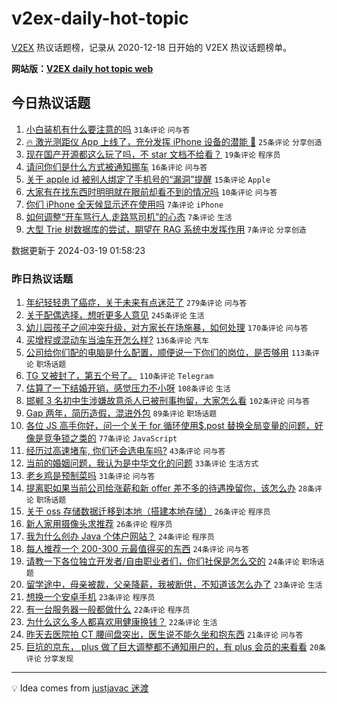 # v2ex-daily-hot-topic

[V2EX](https://www.v2ex.com/) 热议话题榜，记录从 2020-12-18 日开始的 V2EX 热议话题榜单。

**网站版：[V2EX daily hot topic web](https://boojack.github.io/v2ex-daily-hot-topic-web/)**

## 今日热议话题

<!-- TODAY BEGIN -->

1. [小白装机有什么要注意的吗](https://www.v2ex.com/t/1024917) `31条评论` `问与答`
1. [🔥 激光测距仪 App 上线了，充分发挥 iPhone 设备的潜能 🤯](https://www.v2ex.com/t/1024911) `25条评论` `分享创造`
1. [现在国产开源都这么玩了吗，不 star 文档不给看？](https://www.v2ex.com/t/1024935) `19条评论` `程序员`
1. [请问你们是什么方式被通知挪车](https://www.v2ex.com/t/1024932) `16条评论` `问与答`
1. [关于 apple id 被别人绑定了手机号的“漏洞”提醒](https://www.v2ex.com/t/1024913) `15条评论` `Apple`
1. [大家有在找东西时明明就在眼前却看不到的情况吗](https://www.v2ex.com/t/1024925) `10条评论` `问与答`
1. [你们 iPhone 全天候显示还在使用吗](https://www.v2ex.com/t/1024936) `7条评论` `iPhone`
1. [如何调整“开车骂行人,走路骂司机”的心态](https://www.v2ex.com/t/1024924) `7条评论` `生活`
1. [大型 Trie 树数据库的尝试，期望在 RAG 系统中发挥作用](https://www.v2ex.com/t/1024910) `7条评论` `分享创造`

数据更新于 2024-03-19 01:58:23

<!-- TODAY END -->

### 昨日热议话题

<!-- YESTERDAY BEGIN -->

1. [年纪轻轻患了癌症，关于未来有点迷茫了](https://www.v2ex.com/t/1024660) `279条评论` `问与答`
1. [关于配偶选择，想听更多人意见](https://www.v2ex.com/t/1024591) `245条评论` `生活`
1. [幼儿园孩子之间冲突升级，对方家长在场施暴，如何处理](https://www.v2ex.com/t/1024723) `170条评论` `问与答`
1. [买增程或混动车当油车开怎么样?](https://www.v2ex.com/t/1024601) `136条评论` `汽车`
1. [公司给你们配的电脑是什么配置，顺便说一下你们的岗位，是否够用](https://www.v2ex.com/t/1024571) `113条评论` `职场话题`
1. [TG 又被封了，第五个号了。](https://www.v2ex.com/t/1024560) `110条评论` `Telegram`
1. [估算了一下结婚开销，感觉压力不小呀](https://www.v2ex.com/t/1024602) `108条评论` `生活`
1. [邯郸 3 名初中生涉嫌故意杀人已被刑事拘留，大家怎么看](https://www.v2ex.com/t/1024667) `102条评论` `问与答`
1. [Gap 两年，简历造假，混进外包](https://www.v2ex.com/t/1024664) `89条评论` `职场话题`
1. [各位 JS 高手你好，问一个关于 for 循环使用$.post 替换全局变量的问题，好像是竞争锁之类的](https://www.v2ex.com/t/1024619) `77条评论` `JavaScript`
1. [经历过高速堵车, 你们还会选电车吗?](https://www.v2ex.com/t/1024800) `43条评论` `问与答`
1. [当前的婚姻问题，我认为是中华文化的问题](https://www.v2ex.com/t/1024784) `33条评论` `生活方式`
1. [老乡鸡是预制菜吗](https://www.v2ex.com/t/1024570) `31条评论` `问与答`
1. [提离职如果当前公司给涨薪和新 offer 差不多的待遇挽留你，该怎么办](https://www.v2ex.com/t/1024774) `28条评论` `职场话题`
1. [关于 oss 存储数据迁移到本地（搭建本地存储）](https://www.v2ex.com/t/1024650) `26条评论` `程序员`
1. [新人家用摄像头求推荐](https://www.v2ex.com/t/1024596) `26条评论` `程序员`
1. [我为什么创办 Java 个体户网站？](https://www.v2ex.com/t/1024772) `24条评论` `程序员`
1. [每人推荐一个 200-300 元最值得买的东西](https://www.v2ex.com/t/1024767) `24条评论` `问与答`
1. [请教一下各位独立开发者/自由职业者们，你们社保是怎么交的](https://www.v2ex.com/t/1024562) `24条评论` `职场话题`
1. [留学途中，母亲被裁，父亲降薪，我被断供，不知道该怎么办了](https://www.v2ex.com/t/1024906) `23条评论` `生活`
1. [想换一个安卓手机](https://www.v2ex.com/t/1024574) `23条评论` `程序员`
1. [有一台服务器一般都做什么](https://www.v2ex.com/t/1024876) `22条评论` `程序员`
1. [为什么这么多人都喜欢用健康换钱？](https://www.v2ex.com/t/1024865) `22条评论` `生活`
1. [昨天去医院拍 CT 腰间盘突出，医生说不能久坐和抱东西](https://www.v2ex.com/t/1024572) `21条评论` `问与答`
1. [巨坑的京东， plus 做了巨大调整都不通知用户的，有 plus 会员的来看看](https://www.v2ex.com/t/1024748) `20条评论` `分享发现`

<!-- YESTERDAY END -->

---

💡 Idea comes from [justjavac 迷渡](https://github.com/justjavac/)
